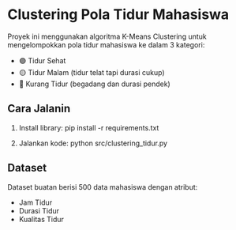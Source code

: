 # Clustering Pola Tidur Mahasiswa

Proyek ini menggunakan algoritma K-Means Clustering untuk mengelompokkan pola tidur mahasiswa ke dalam 3 kategori:

- 🟣 Tidur Sehat
- 🟡 Tidur Malam (tidur telat tapi durasi cukup)
- 🔵 Kurang Tidur (begadang dan durasi pendek)
  
## Cara Jalanin
1. Install library:
    pip install -r requirements.txt

2. Jalankan kode:
    python src/clustering_tidur.py

   
## Dataset
Dataset buatan berisi 500 data mahasiswa dengan atribut:
- Jam Tidur
- Durasi Tidur
- Kualitas Tidur
